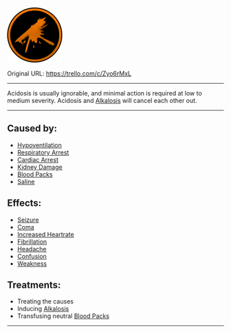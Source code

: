 ![tile027(2).png\|200](./Acidosis%20-%20Attachments/6718845db30472d958dd7ae1.png)

Original URL: https://trello.com/c/Zyo6rMxL

---

Acidosis is usually ignorable, and minimal action is required at low to medium severity. Acidosis and [Alkalosis](Alkalosis.md) will cancel each other out.

---

## Caused by:

- [Hypoventilation](../Lungs/Hypoventilation.md)
- [Respiratory Arrest](../Lungs/Respiratory%20Arrest.md)
- [Cardiac Arrest](../Heart/Cardiac%20Arrest.md)
- [Kidney Damage](../Torso/Kidney%20Damage.md)
- [Blood Packs](../Items/Blood%20Packs.md)
- [Saline](../Items/Saline.md)

## Effects:

- [Seizure](../Head_Brain/Seizure.md)
- [Coma](../Head_Brain/Coma.md)
- [Increased Heartrate](../Symptoms/Increased%20Heartrate.md)
- [Fibrillation](../Heart/Fibrillation.md)
- [Headache](../Symptoms/Headache.md)
- [Confusion](../Symptoms/Confusion%201.md)
- [Weakness](../Symptoms/Weakness.md)

## Treatments:

- Treating the causes
- Inducing [Alkalosis](Alkalosis.md)
- Transfusing neutral [Blood Packs](../Items/Blood%20Packs.md)

---

